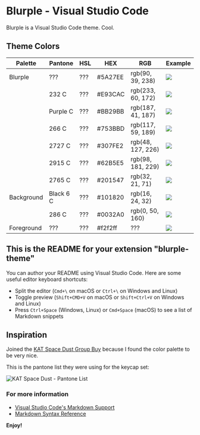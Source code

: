 # Blurple - Visual Studio Code

Blurple is a Visual Studio Code theme. Cool.

## Theme Colors

| Palette    | Pantone   | HSL | HEX     | RGB               | Example                                           |
| ---------- | --------- | --- | ------- | ----------------- | ------------------------------------------------- |
| Blurple    | ???       | ??? | #5A27EE | rgb(90, 39, 238)  | ![](https://via.placeholder.com/32/5A27EE/5A27EE) |
|            | 232 C     | ??? | #E93CAC | rgb(233, 60, 172) | ![](https://via.placeholder.com/32/E93CAC/E93CAC) |
|            | Purple C  | ??? | #BB29BB | rgb(187, 41, 187) | ![](https://via.placeholder.com/32/BB29BB/BB29BB) |
|            | 266 C     | ??? | #753BBD | rgb(117, 59, 189) | ![](https://via.placeholder.com/32/753BBD/753BBD) |
|            | 2727 C    | ??? | #307FE2 | rgb(48, 127, 226) | ![](https://via.placeholder.com/32/307FE2/307FE2) |
|            | 2915 C    | ??? | #62B5E5 | rgb(98, 181, 229) | ![](https://via.placeholder.com/32/62B5E5/62B5E5) |
|            | 2765 C    | ??? | #201547 | rgb(32, 21, 71)   | ![](https://via.placeholder.com/32/201547/201547) |
| Background | Black 6 C | ??? | #101820 | rgb(16, 24, 32)   | ![](https://via.placeholder.com/32/101820/101820) |
|            | 286 C     | ??? | #0032A0 | rgb(0, 50, 160)   | ![](https://via.placeholder.com/32/0032A0/0032A0) |
| Foreground | ???       | ??? | #f2f2ff | ???               | ![](https://via.placeholder.com/32/f2f2ff/f2f2ff) |

## This is the README for your extension "blurple-theme"

You can author your README using Visual Studio Code. Here are some useful editor keyboard shortcuts:

- Split the editor (`Cmd+\` on macOS or `Ctrl+\` on Windows and Linux)
- Toggle preview (`Shift+CMD+V` on macOS or `Shift+Ctrl+V` on Windows and Linux)
- Press `Ctrl+Space` (Windows, Linux) or `Cmd+Space` (macOS) to see a list of Markdown snippets

## Inspiration

Joined the [KAT Space Dust Group Buy](https://geekhack.org/index.php?topic=107942.0) because I found the color palette to be very nice.

This is the pantone list they were using for the keycap set:

![KAT Space Dust - Pantone List](https://i.imgur.com/E2rt5VA.png)

### For more information

- [Visual Studio Code's Markdown Support](http://code.visualstudio.com/docs/languages/markdown)
- [Markdown Syntax Reference](https://help.github.com/articles/markdown-basics/)

**Enjoy!**
